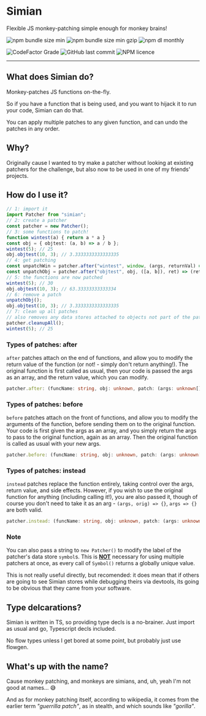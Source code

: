 # Simian

Flexible JS monkey-patching simple enough for monkey brains!

![npm bundle size min](https://img.shields.io/bundlephobia/min/simian)
![npm bundle size min gzip](https://img.shields.io/bundlephobia/minzip/simian?label=min%20%2B%20gzip%20size)
![npm dl monthly](https://img.shields.io/npm/dm/simian)

![CodeFactor Grade](https://img.shields.io/codefactor/grade/github/yellowsink/simian)
![GitHub last commit](https://img.shields.io/github/last-commit/yellowsink/simian)
![NPM licence](https://img.shields.io/npm/l/simian)

---

## What does Simian do?

Monkey-patches JS functions on-the-fly.

So if you have a function that is being used, and you want to hijack it to run your code, Simian can do that.

You can apply multiple patches to any given function, and can undo the patches in any order.

## Why?

Originally cause I wanted to try make a patcher without looking at existing patchers for the challenge, but also now to be used in one of my friends' projects.

## How do I use it?

```ts
// 1: import it
import Patcher from "simian";
// 2: create a patcher
const patcher = new Patcher();
// 3: some functions to patch!
function wintest(a) { return a * a }
const obj = { objtest: (a, b) => a / b };
wintest(5); // 25
obj.objtest(10, 3); // 3.3333333333333335
// 4: get patching
const unpatchWin = patcher.after("wintest", window, (args, returnVal) => args[0] + returnVal);
const unpatchObj = patcher.after("objtest", obj, ([a, b]), ret) => (ret + b) * a)
// 5: the functions are now patched
wintest(5); // 30
obj.objtest(10, 3); // 63.33333333333334
// 6: remove a patch
unpatchObj();
obj.objtest(10, 3); // 3.3333333333333335
// 7: clean up all patches
// also removes any data stores attached to objects not part of the patcher
patcher.cleanupAll();
wintest(5); // 25
```

### Types of patches: after

`after` patches attach on the end of functions, and allow you to modify the return value of the function (or not! - simply don't return anything!). The original function is first called as usual, then your code is passed the args as an array, and the return value, which you can modify.

```ts
patcher.after: (funcName: string, obj: unknown, patch: (args: unknown[], ret: unknown) => unknown) => () => void
```

### Types of patches: before

`before` patches attach on the front of functions, and allow you to modify the arguments of the function, before sending them on to the original function. Your code is first given the args as an array, and you simply return the args to pass to the original function, again as an array. Then the original function is called as usual with your new args.

```ts
patcher.before: (funcName: string, obj: unknown, patch: (args: unknown[]) => unknown[]) => () => void
```

### Types of patches: instead

`instead` patches replace the function entirely, taking control over the args, return value, and side effects. However, if you wish to use the original function for anything (including calling it!), you are also passed it, though of course you don't need to take it as an arg - `(args, orig) => {}`, `args => {}` are both valid.

```ts
patcher.instead: (funcName: string, obj: unknown, patch: (args: unknown[], func: Function) => unknown): () => void
```

### Note

You can also pass a string to `new Patcher()` to modify the label of the patcher's data store `symbol`s.
This is **<u>NOT</u>** necessary for using multiple patchers at once, as every call of `Symbol()` returns a globally unique value.

This is not really useful directly, but recomended:
it does mean that if others are going to see Simian stores while debugging theirs via devtools,
its going to be obvious that they came from your software.

## Type delcarations?

Simian is written in TS, so providing type decls is a no-brainer. Just import as usual and go, Typescript decls included.

No flow types unless I get bored at some point, but probably just use flowgen.

## What's up with the name?

Cause monkey patching, and monkeys are simians, and, uh, yeah I'm not good at names... 😅

And as for monkey patching itself, according to wikipedia, it comes from the earlier term _"guerrilla patch"_, as in stealth, and which sounds like _"gorilla"_.